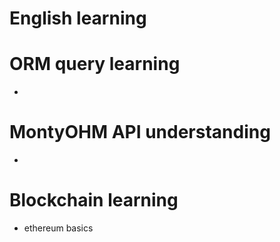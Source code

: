 # English learning

####


# ORM query learning
-

# MontyOHM API understanding
-

# Blockchain learning
- ethereum basics
